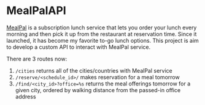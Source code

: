 # MealPalAPI
[MealPal](mealpal.com) is a subscription lunch service that lets you order your lunch every morning and then pick it up from the restaurant at reservation time. Since it launched, it has become my favorite to-go lunch options. This project is aim to develop a custom API to interact with MealPal service.

There are 3 routes now:
1. `/cities` returns all of the cities/countries with MealPal service
2. `/reserve/<schedule_id>/` makes reservation for a meal tomorrow
3. `/find/<city_id>?office=%s` returns the meal offerings tomorrow for a given city, ordered by walking distance from the passed-in office address
